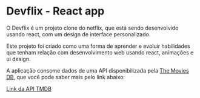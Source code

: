 # Devflix - React app

O Devflix é um projeto clone do netflix, que está sendo desenvolvido usando react, com um design de interface personalizado.

Este projeto foi criado como uma forma de aprender e evoluir habilidades que tenham relação com desenvolvimento web usando react, animações e ui design.

A aplicação consome dados de uma API disponibilizada pela [The Movies DB](https://www.themoviedb.org/?language=pt-BR), que você pode saber mais pelo link abaixo:

[Link da API TMDB](https://www.themoviedb.org/documentation/api?language=pt-BR)
